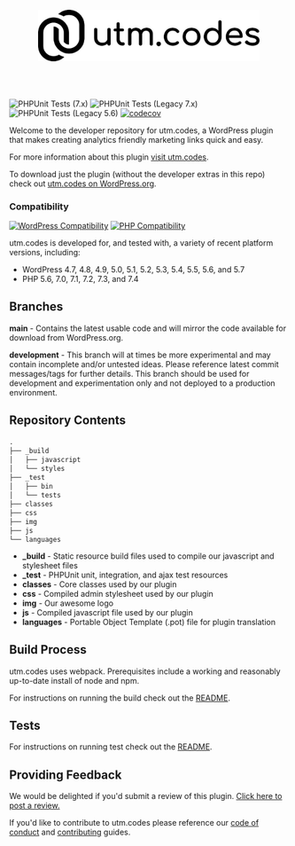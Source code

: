 <p align="center" style="padding-bottom:20px"><img src="img/utm-dot-codes-logo.png" width="400"></p><p>&nbsp;</p>

![PHPUnit Tests (7.x)](https://github.com/asdfdotdev/utm.codes/workflows/PHPUnit%20Tests%20(7.x)/badge.svg)
![PHPUnit Tests (Legacy 7.x)](https://github.com/asdfdotdev/utm.codes/workflows/PHPUnit%20Tests%20(Legacy%207.x)/badge.svg)
![PHPUnit Tests (Legacy 5.6)](https://github.com/asdfdotdev/utm.codes/workflows/PHPUnit%20Tests%20(Legacy%205.6)/badge.svg)
[![codecov](https://codecov.io/gh/asdfdotdev/utm.codes/branch/main/graph/badge.svg)](https://codecov.io/gh/asdfdotdev/utm.codes)

Welcome to the developer repository for utm.codes, a WordPress plugin that makes creating analytics friendly marketing links quick and easy.

For more information about this plugin [visit utm.codes](https://utm.codes).

To download just the plugin (without the developer extras in this repo) check out [utm.codes on WordPress.org](https://wordpress.org/plugins/utm-dot-codes/).

### Compatibility

[![WordPress Compatibility](https://img.shields.io/badge/WordPress-4.7_to_5.7-blue.svg?logo=wordpress)](https://wordpress.org/) [![PHP Compatibility](https://img.shields.io/badge/PHP-5.6_to_7.4-%238892BF.svg?logo=php)](https://php.net/)

utm.codes is developed for, and tested with, a variety of recent platform versions, including:

- WordPress 4.7, 4.8, 4.9, 5.0, 5.1, 5.2, 5.3, 5.4, 5.5, 5.6, and 5.7
- PHP 5.6, 7.0, 7.1, 7.2, 7.3, and 7.4

## Branches

**main** - Contains the latest usable code and will mirror the code available for download from WordPress.org.

**development** - This branch will at times be more experimental and may contain incomplete and/or untested ideas. Please reference latest commit messages/tags for further details. This branch should be used for development and experimentation only and not deployed to a production environment.

## Repository Contents

```
.
├── _build
│   ├── javascript
│   └── styles
├── _test
│   ├── bin
│   └── tests
├── classes
├── css
├── img
├── js
└── languages
```

- **_build** - Static resource build files used to compile our javascript and stylesheet files
- **_test** - PHPUnit unit, integration, and ajax test resources
- **classes** - Core classes used by our plugin
- **css** - Compiled admin stylesheet used by our plugin
- **img** - Our awesome logo
- **js** - Compiled javascript file used by our plugin
- **languages** - Portable Object Template (.pot) file for plugin translation

## Build Process

utm.codes uses webpack. Prerequisites include a working and reasonably up-to-date install of node and npm.

For instructions on running the build check out the [README](./_build#readme).

## Tests

For instructions on running test check out the [README](./_test#readme).

## Providing Feedback

We would be delighted if you'd submit a review of this plugin. [Click here to post a review.](https://wordpress.org/plugins/utm-dot-codes/)

If you'd like to contribute to utm.codes please reference our [code of conduct](./.github/CODE_OF_CONDUCT.md) and [contributing](./.github/CONTRIBUTING.md) guides.
